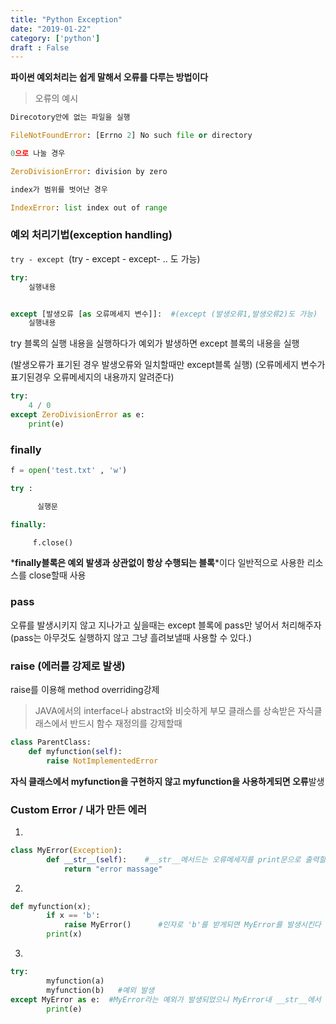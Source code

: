 ```yaml
---
title: "Python Exception"
date: "2019-01-22"
category: ['python']
draft : False
---
```



**파이썬 예외처리는 쉽게 말해서 오류를 다루는 방법이다**


> 오류의 예시

```python
Direcotory안에 없는 파일을 실행

FileNotFoundError: [Errno 2] No such file or directory 
```

```python
0으로 나눌 경우

ZeroDivisionError: division by zero
```

```python
index가 범위를 벗어난 경우

IndexError: list index out of range
```




### 예외 처리기법(exception handling)

`try - except `(try - except - except- .. 도 가능)

```python
try:
    실행내용


except [발생오류 [as 오류메세지 변수]]:  #(except (발생오류1,발생오류2)도 가능)
    실행내용
```

try 블록의 실행 내용을 실행하다가 
예외가 발생하면 except 블록의 내용을 실행

(발생오류가 표기된 경우 발생오류와 일치할때만 except블록 실행)
(오류메세지 변수가 표기된경우 오류메세지의 내용까지 알려준다)

```python
try:
    4 / 0
except ZeroDivisionError as e:
    print(e)
```


### finally
```python
f = open('test.txt' , 'w')

try : 

      실행문

finally:

     f.close()
```

*__finally블록은 예외 발생과 상관없이 항상 수행되는 블록__*이다
일반적으로 사용한 리소스를 close할때 사용




### pass

오류를 발생시키지 않고 지나가고 싶을때는
except 블록에 pass만 넣어서 처리해주자
(pass는 아무것도 실행하지 않고 그냥 흘려보낼때 사용할 수 있다.)




### raise (에러를 강제로 발생)  

raise를 이용해 method overriding강제


>JAVA에서의 interface나 abstract와 비슷하게
부모 클래스를 상속받은 자식클래스에서 반드시 함수 재정의를 강제할때

```python
class ParentClass:
    def myfunction(self):
        raise NotImplementedError
```

**자식 클래스에서 myfunction을 구현하지 않고 myfunction을 사용하게되면 오류**발생




### Custom Error / 내가 만든 에러

1. 
```python
class MyError(Exception):
        def __str__(self):    #__str__메서드는 오류메세지를 print문으로 출력할때 호출
            return "error massage" 
```
2. 
```python
def myfunction(x);
        if x == 'b':
            raise MyError()      #인자로 'b'를 받게되면 MyError를 발생시킨다
        print(x)
```


3. 
```python
try:
        myfunction(a) 
        myfunction(b)   #예외 발생
except MyError as e:  #MyError라는 예외가 발생되었으니 MyError내 __str__에서 e(에러메세지) 리턴 받음
        print(e)    
```